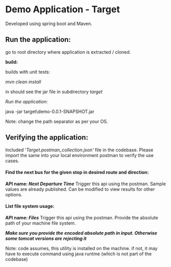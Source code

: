 # Demo Application - Target

Developed using spring boot and Maven.

## Run the application:

go to root directory where application is extracted / cloned.

**build:**

builds with unit tests:
  
_mvn clean install_

in should see the jar file in subdirectory _target_

_Run the application:_

java -jar target\demo-0.0.1-SNAPSHOT.jar

Note: change the path separator as per your OS.

## Verifying the application:
Included _'Target.postman_collection.json'_ file in the codebase.
Please import the same into your local environment postman to verify the use cases.


#### Find the next bus for the given stop in desired route and direction:

**API name: _Next Departure Time_**
Trigger this api using the postman.
Sample values are already published. Can be modified to view results for other options.


#### List file system usage:

**API name: _Files_**
Trigger this api using the postman.
Provide the absolute path of your machine file system. 

**_Make sure you provide the encoded absolute path in input. Otherwise some tomcat versions are rejecting it_**



Note: code assumes, this utility is installed on the machine.
if not, it may have to execute command using java runtme (which is not part of the codebase)

